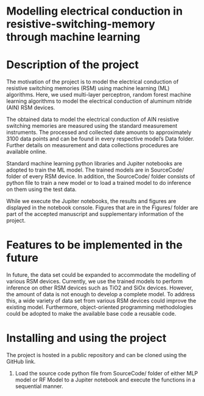 # Modelling electrical conduction in resistive-switching-memory through machine learning

# Description of the project

The motivation of the project is to model the electrical conduction of resistive switching memories (RSM) using machine learning (ML) algorithms. Here, we used multi-layer perceptron, random forest machine learning algorithms to model the electrical conduction of aluminum nitride (AlN) RSM devices.

The obtained data to model the electrical conduction of AlN resistive switching memories are measured using the standard measurement instruments. The processed and collected date amounts to approximately 3100 data points and can be found in every respective model’s Data folder. Further details on measurement and data collections procedures are available online.

Standard machine learning python libraries and Jupiter notebooks are adopted to train the ML model. The trained models are in SourceCode/ folder of every RSM device. In addition, the SourceCode/ folder consists of python file to train a new model or to load a trained model to do inference on them using the test data. 

While we execute the Jupiter notebooks, the results and figures are displayed in the notebook console. Figures that are in the Figures/ folder are part of the accepted manuscript and supplementary information of the project. 

# Features to be implemented in the future

In future, the data set could be expanded to accommodate the modelling of various RSM devices. Currently, we use the trained models to perform inference on other RSM devices such as TiO2 and SiOx devices. However, the amount of data is not enough to develop a complete model. To address this, a wide variety of data set from various RSM devices could improve the existing model. Furthermore, object-oriented programming methodologies could be adopted to make the available base code a reusable code.

# Installing and using the project

The project is hosted in a public repository and can be cloned using the GitHub link. 

1.	Load the source code python file from SourceCode/ folder of either MLP model or RF Model to a Jupiter notebook and execute the functions in a sequential manner.



